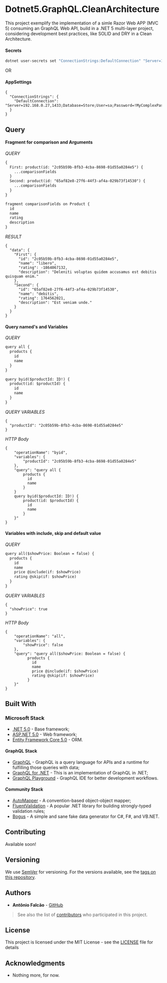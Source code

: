 # Dotnet5.GraphQL.CleanArchitecture

This project exemplify the implementation of a simle Razor Web APP (MVC 5) consuming an GraphQL Web API, build in a .NET 5 multi-layer  project, considering development best practices, like SOLID and DRY in a Clean Architecture.

#### Secrets

```bash
dotnet user-secrets set "ConnectionStrings:DefaultConnection" "Server=192.168.0.27,1433;Database=Store;User=sa;Password=!MyComplexPassword"
```

OR

#### AppSettings

```json5
{
  "ConnectionStrings": {
    "DefaultConnection": "Server=192.168.0.27,1433;Database=Store;User=sa;Password=!MyComplexPassword"
  }
}

```

## Query

#### Fragment for comparison and Arguments

*QUERY*

```markdown
{
  First: product(id: "2c05b59b-8fb3-4cba-8698-01d55a0284e5") {
    ...comparisonFields
  }
  Second: product(id: "65af82e8-27f6-44f3-af4a-029b73f14530") {
    ...comparisonFields
  }
}

fragment comparisonFields on Product {
  id
  name
  rating
  description
}
```

*RESULT*

```json5
{
  "data": {
    "First": {
      "id": "2c05b59b-8fb3-4cba-8698-01d55a0284e5",
      "name": "libero",
      "rating": -1864067132,
      "description": "Deleniti voluptas quidem accusamus est debitis quisquam enim."
    },
    "Second": {
      "id": "65af82e8-27f6-44f3-af4a-029b73f14530",
      "name": "debitis",
      "rating": 1764562021,
      "description": "Est veniam unde."
    }
  }
}
```

#### Query named's and Variables

*QUERY*

```markdown
query all {
  products {
    id
    name
  }
}

query byid($productId: ID!) {
  product(id: $productId) {
    id
    name
  }
}
```

*QUERY VARIABLES*

```json5
{
  "productId": "2c05b59b-8fb3-4cba-8698-01d55a0284e5"
}
```

*HTTP Body*
```json5
{
    "operationName": "byid",
    "variables": {
        "productId": "2c05b59b-8fb3-4cba-8698-01d55a0284e5"
    },
    "query": "query all {
        products {
          id
          name
        }
    }
    query byid($productId: ID!) {
        product(id: $productId) {
          id
          name
        }
    }"
}
```

#### Variables with include, skip and default value

*QUERY*

```markdown
query all($showPrice: Boolean = false) {
  products {
    id
    name
    price @include(if: $showPrice)
    rating @skip(if: $showPrice)
  }
}
```

*QUERY VARIABLES*

```json5
{
  "showPrice": true
}
```

*HTTP Body*

```json5
{
    "operationName": "all",
    "variables": {
        "showPrice": false
    },
    "query": "query all($showPrice: Boolean = false) {
          products {
            id
            name
            price @include(if: $showPrice)
            rating @skip(if: $showPrice)
          }
    }"
}
```

## Built With

### Microsoft Stack

* [.NET 5.0](https://dotnet.microsoft.com/) - Base framework;
* [ASP.NET 5.0](https://docs.microsoft.com/en-us/aspnet/core/?view=aspnetcore-3.1) - Web framework;
* [Entity Framework Core 5.0](https://docs.microsoft.com/en-us/ef/core/what-is-new/ef-core-5.0/plan) - ORM.

#### GraphQL Stack

* [GraphQL](https://graphql.org/) - GraphQL is a query language for APIs and a runtime for fulfilling those queries with data;
* [GraphQL for .NET](https://github.com/graphql-dotnet/graphql-dotnet/) - This is an implementation of GraphQL in .NET;
* [GraphQL Playground](https://github.com/prisma-labs/graphql-playground/) - GraphQL IDE for better development workflows.

#### Community Stack

* [AutoMapper](https://automapper.org/) - A convention-based object-object mapper;
* [FluentValidation](https://fluentvalidation.net/) - A popular .NET library for building strongly-typed validation rules;
* [Bogus](https://github.com/bchavez/Bogus) - A simple and sane fake data generator for C#, F#, and VB.NET.

## Contributing

Available soon!

## Versioning

We use [SemVer](http://semver.org/) for versioning. For the versions available, see the [tags on this repository](https://github.com/AntonioFalcao/Dotnet5.GraphQL.WebApplication/tags).

## Authors

* **Antônio Falcão** - [GitHub](https://github.com/AntonioFalcao)

> See also the list of [contributors](https://github.com/AntonioFalcao/Dotnet5.GraphQL.WebApplication/graphs/contributors) who participated in this project.

## License

This project is licensed under the MIT License - see the [LICENSE](./LICENSE) file for details

## Acknowledgments

* Nothing more, for now.